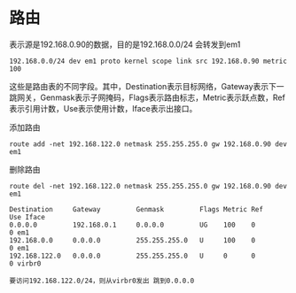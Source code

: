 # 路由

表示源是192.168.0.90的数据，目的是192.168.0.0/24 会转发到em1

```纯文本
192.168.0.0/24 dev em1 proto kernel scope link src 192.168.0.90 metric 100
```

这些是路由表的不同字段。其中，Destination表示目标网络，Gateway表示下一跳网关，Genmask表示子网掩码，Flags表示路由标志，Metric表示跃点数，Ref表示引用计数，Use表示使用计数，Iface表示出接口。

添加路由

```纯文本
route add -net 192.168.122.0 netmask 255.255.255.0 gw 192.168.0.90 dev em1
```

删除路由

```纯文本
route del -net 192.168.122.0 netmask 255.255.255.0 gw 192.168.0.90 dev em1
```

```纯文本
Destination     Gateway         Genmask         Flags Metric Ref    Use Iface
0.0.0.0         192.168.0.1     0.0.0.0         UG    100    0        0 em1
192.168.0.0     0.0.0.0         255.255.255.0   U     100    0        0 em1
192.168.122.0   0.0.0.0         255.255.255.0   U     0      0        0 virbr0
```

```纯文本
要访问192.168.122.0/24，则从virbr0发出 跳到0.0.0.0 
```
